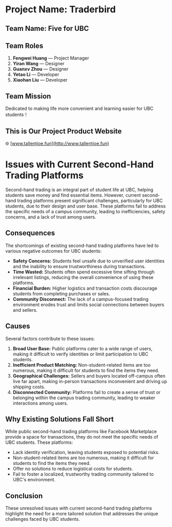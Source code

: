 # Project Name:   Traderbird

## Team Name:   Five for UBC
## Team Roles

1. **Fengwei Huang** — Project Manager
2. **Yiran Wang** — Designer
3. **Guanxv Zhou** — Designer
4. **Yetao Li** — Developer
5. **Xiaohan Liu** — Developer

## Team Mission
Dedicated to making life more convenient and learning easier for UBC students！

## This is Our Project Product Website  
🌐 [www.tallentjoe.fun](http://www.tallentjoe.fun)  

# **Issues with Current Second-Hand Trading Platforms**

Second-hand trading is an integral part of student life at UBC, helping students save money and find essential items. However, current second-hand trading platforms present significant challenges, particularly for UBC students, due to their design and user base. These platforms fail to address the specific needs of a campus community, leading to inefficiencies, safety concerns, and a lack of trust among users.

## **Consequences**
The shortcomings of existing second-hand trading platforms have led to various negative outcomes for UBC students:
- **Safety Concerns:** Students feel unsafe due to unverified user identities and the inability to ensure trustworthiness during transactions.  
- **Time Wasted:** Students often spend excessive time sifting through irrelevant listings, reducing the overall convenience of using these platforms.  
- **Financial Burden:** Higher logistics and transaction costs discourage students from completing purchases or sales.  
- **Community Disconnect:** The lack of a campus-focused trading environment erodes trust and limits social connections between buyers and sellers.

## **Causes**
Several factors contribute to these issues:
1. **Broad User Base:** Public platforms cater to a wide range of users, making it difficult to verify identities or limit participation to UBC students.  
2. **Inefficient Product Matching:** Non-student-related items are too numerous, making it difficult for students to find the items they need.  
3. **Geographical Challenges:** Sellers and buyers located off-campus often live far apart, making in-person transactions inconvenient and driving up shipping costs.  
4. **Disconnected Community:** Platforms fail to create a sense of trust or belonging within the campus trading community, leading to weaker interactions among users.

## **Why Existing Solutions Fall Short**
While public second-hand trading platforms like Facebook Marketplace provide a space for transactions, they do not meet the specific needs of UBC students. These platforms:
- Lack identity verification, leaving students exposed to potential risks.  
- Non-student-related items are too numerous, making it difficult for students to find the items they need.  
- Offer no solutions to reduce logistical costs for students.  
- Fail to foster a localized, trustworthy trading community tailored to UBC's environment.

## **Conclusion**
These unresolved issues with current second-hand trading platforms highlight the need for a more tailored solution that addresses the unique challenges faced by UBC students.
